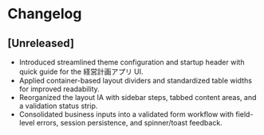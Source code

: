 # Changelog

## [Unreleased]
- Introduced streamlined theme configuration and startup header with quick guide for the 経営計画アプリ UI.
- Applied container-based layout dividers and standardized table widths for improved readability.
- Reorganized the layout IA with sidebar steps, tabbed content areas, and a validation status strip.
- Consolidated business inputs into a validated form workflow with field-level errors, session persistence, and spinner/toast feedback.
